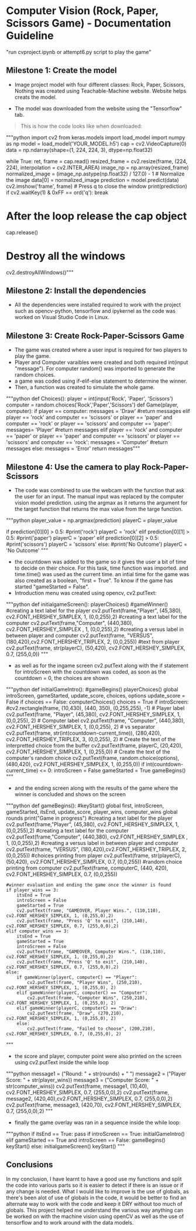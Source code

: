 # Computer Vision (Rock, Paper, Scissors Game) - Documentation Guideline
 "run cvproject.ipynb or attempt6.py script to play the game"

## Milestone 1: Create the model

- Image project model with four different classes: Rock, Paper, Scissors, Nothing was created using Teachable-Machine website. Website helps creats the model. 

- The model was downloaded from the website using the "Tensorflow" tab.

>This is how the code looks like when downloaded:

"""python
import cv2
from keras.models import load_model
import numpy as np
model = load_model('YOUR_MODEL.h5')
cap = cv2.VideoCapture(0)
data = np.ndarray(shape=(1, 224, 224, 3), dtype=np.float32)

while True: 
    ret, frame = cap.read()
    resized_frame = cv2.resize(frame, (224, 224), interpolation = cv2.INTER_AREA)
    image_np = np.array(resized_frame)
    normalized_image = (image_np.astype(np.float32) / 127.0) - 1 # Normalize the image
    data[0] = normalized_image
    prediction = model.predict(data)
    cv2.imshow('frame', frame)
    # Press q to close the window
    print(prediction)
    if cv2.waitKey(1) & 0xFF == ord('q'):
        break      
# After the loop release the cap object
cap.release()
# Destroy all the windows
cv2.destroyAllWindows()"""

## Milestone 2: Install the dependencies

- All the dependencies were installed required to work with the project such as opencv-python, tensorflow and ipykernel as the code was worked on Visual Studio Code in Linux.

## Milestone 3: Create Rock-Paper-Scissors Game

- The game was created where a user input is required for two players to play the game.
- Player and Computer varaibles were created and both required int(input "message"). For computer random() was imported to generate the random choices.
- a game was coded using if-elif-else statement to determine the winner.
- Then, a function was created to simulate the whole game.

"""python
def Choices():
	player = int(input('Rock', 'Paper', 'Scissors')
	computer = random.choices('Rock','Paper','Scissors')
def Game(player, computer):
	if player == computer:
        messages = 'Draw'
        #return messages
    elif player == 'rock' and computer == 'scissors' or player == 'paper' and computer == 'rock' or player == 'scissors' and computer == 'paper':
        messages= 'Player'
        #return messages
    elif player == 'rock' and computer == 'paper' or player == 'paper' and computer == 'scissors' or player == 'scissors' and computer == 'rock':
        messages = 'Computer'
        #return messages
    else:
        messages = 'Error'
return messages"""


## Milestone 4: Use the camera to play Rock-Paper-Scissors

- The code was combined to use the webcam with the function that ask the user for an input. The manual input was replaced by the computer vision model prediction.
using the argmax as it returns the argument for the target function that returns the max value from the targe function.

"""python
player_value = np.argmax(prediction)
playerC = player_value

if prediction[0][0] > 0.5:
        #print('rock')
        playerC = 'rock'
    elif prediction[0][1] > 0.5:
        #print('paper')
        playerC = 'paper'
    elif prediction[0][2] > 0.5:
        #print('scissors')
        playerC = 'scissors'
    else:
        #print('No Outcome')
        playerC = 'No Outcome'
"""

- the countdown was added to the game so it gives the user a bit of time to decide on their choice. For this task, time function was imported. and time.time() was used as the current time. 
  an intial time for the game was also created as a boolean, "first = True". To know if the game has started "gameStarted = False".
- Introduction menu was created using opencv, cv2.putText:

"""python
def initialgameScreen():
    playerChoices()
    #gameWinner()
    #creating a text label for the player
    cv2.putText(frame,"Player", (45,380), cv2.FONT_HERSHEY_SIMPLEX, 1, (0,0,255),2)
    #creating a text label for the computer
    cv2.putText(frame,"Computer", (440,380), cv2.FONT_HERSHEY_SIMPLEX , 1, (0,0,255),2)
    #creating a versus label in between player and computer
    cv2.putText(frame, "VERSUS", (180,420),cv2.FONT_HERSHEY_TRIPLEX, 2, (0,0,255))
    #text from player
    cv2.putText(frame, str(playerC), (50,420), cv2.FONT_HERSHEY_SIMPLEX, 0.7, (255,0,0))
    """
- as well as for the ingame screen cv2.putText along with the if statement for introScreen with the countdown was coded, as soon as the countdown = 0, the choices are shown

"""python
def initialGameIntro():
    #gameBegins()
    playerChoices()
    global introScreen, gameStarted, update_score, choices, options
    update_score = False
    if choices == False:
        computerChoices()
        choices = True
    if introScreen:
        #cv2.rectangle(frame, (10,430), (440, 350), (0,255,255), -1)
        # Player label
        cv2.putText(frame, "Player", (45,380), cv2.FONT_HERSHEY_SIMPLEX, 1, (0,0,255), 2)
        # Computer label
        cv2.putText(frame, "Computer", (440,380), cv2.FONT_HERSHEY_SIMPLEX, 1, (0,0,255), 2)
        # vs separator
        cv2.putText(frame, str(int(countdown-current_time)), (280,420), cv2.FONT_HERSHEY_TRIPLEX, 3, (0,0,255), 2)
        # Create the text of the interpretted choice from the buffer
        cv2.putText(frame, playerC, (20,420), cv2.FONT_HERSHEY_SIMPLEX, 1, (0,255,0))
        # Create the text of the computer's random choice
        cv2.putText(frame, random.choice(options), (480,420), cv2.FONT_HERSHEY_SIMPLEX, 1, (0,255,0))
        if int(countdown-current_time) <= 0:
            introScreen = False
            gameStarted = True
            gameBegins()
    """        
- and the ending screen along with the results of the game where the winner is concluded and shows on the screen

"""python
def gameBegins():
    #keyStart()
    global first, introScreen, gameStarted, itsEnd, update_score, player_wins, computer_wins
    global rounds
    print("Game in progress")
    #creating a text label for the player
    cv2.putText(frame,"Player", (45,380), cv2.FONT_HERSHEY_SIMPLEX, 1, (0,0,255),2)
    #creating a text label for the computer
    cv2.putText(frame,"Computer", (440,380), cv2.FONT_HERSHEY_SIMPLEX , 1, (0,0,255),2)
    #creating a versus label in between player and computer
    cv2.putText(frame, "VERSUS", (180,420),cv2.FONT_HERSHEY_TRIPLEX, 2, (0,0,255))
    #choices printing from player
    cv2.putText(frame, str(playerC), (50,420), cv2.FONT_HERSHEY_SIMPLEX, 0.7, (0,0,255))
    #random choice printing from computer
    cv2.putText(frame, computerC, (440, 420), cv2.FONT_HERSHEY_SIMPLEX, 0.7, (0,0,255))

    #winner evaluation and ending the game once the winner is found
    if player_wins == 3:
        itsEnd = True
        introScreen = False
        gameStarted = True
        cv2.putText(frame, "GAMEOVER, Player Wins.", (110,110), cv2.FONT_HERSHEY_SIMPLEX, 1, (0,255,0),2)
        cv2.putText(frame, "Press 'Q' to exit", (210,140), cv2.FONT_HERSHEY_SIMPLEX, 0.7, (255,0,0),2)
    elif computer_wins == 3:
        itsEnd = True
        gameStarted = True
        introScreen = False
        cv2.putText(frame, "GAMEOVER, Computer Wins.", (110,110), cv2.FONT_HERSHEY_SIMPLEX, 1, (0,255,0),2)
        cv2.putText(frame, "Press 'Q' to exit", (210,140), cv2.FONT_HERSHEY_SIMPLEX, 0.7, (255,0,0),2)
    else:
        if gameWinner(playerC, computerC) == "Player":
            cv2.putText(frame, "Player Wins", (250,210), cv2.FONT_HERSHEY_SIMPLEX, 1, (0,255,0), 2)
        elif gameWinner(playerC, computerC) == "Computer":
            cv2.putText(frame, "Computer Wins", (250,210), cv2.FONT_HERSHEY_SIMPLEX, 1, (0,255,0), 2)
        elif gameWinner(playerC, computerC) == "Draw":
            cv2.putText(frame, "Draw", (270,210), cv2.FONT_HERSHEY_SIMPLEX, 1, (0,255,0), 2)
        else:
            cv2.putText(frame, "Failed to choose", (200,210), cv2.FONT_HERSHEY_SIMPLEX, 0.7, (0,255,0), 2)  
   """         
- the score and player, computer point were also printed on the screen using cv2.putText inside the while loop

"""python
    message1 = ("Round: " + str(rounds) + " ") 
    message2 = ("Player Score: " + str(player_wins))
    message3 = ("Computer Score: " + str(computer_wins))
    cv2.putText(frame, message1, (10,40), cv2.FONT_HERSHEY_SIMPLEX, 0.7, (255,0,0),2)
    cv2.putText(frame, message2, (420,40),cv2.FONT_HERSHEY_SIMPLEX, 0.7, (255,0,0),2)
    cv2.putText(frame, message3, (420,70), cv2.FONT_HERSHEY_SIMPLEX, 0.7, (255,0,0),2)
"""

- finally the game overlay was ran in a sequence inside the while loop:

"""python
	if itsEnd == True:
        pass
    if introScreen == True:
        initialGameIntro()
    elif gameStarted == True and introScreen == False:
        gameBegins()
        keyStart()
    else:
        initialgameScreen()
        keyStart()
"""
## Conclusions

In my conclusion, I have learnt to have a good use my functions and split the code into various parts so it is easier to detect if there is an issue or if any change is needed. What I would like to improve is the use of globals, as there's been alot of use of globals in the code, it would be better to find an alternate way to work with the code and keep it DRY without too much of globals. This project helped me understand the various way anything can be worked on with the machine vision using openCV as well as the use of tensorflow and to work around with the data models.

